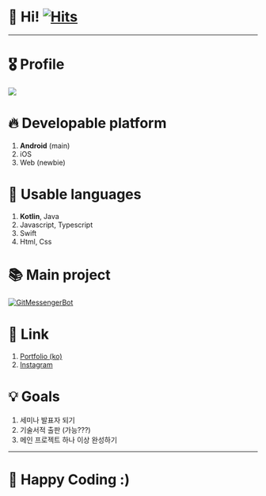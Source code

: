 # 👋 Hi! [![Hits](https://hits.seeyoufarm.com/api/count/incr/badge.svg?url=https%3A%2F%2Fgithub.com%2Fjisungbin%2Fjisungbin&count_bg=%2396D667&title_bg=%23555555&icon=ghostery.svg&icon_color=%23FFFFFF&title=see+my+profile&edge_flat=false)](https://github.com/jisungbin/fashion-guide)

-----

# 🎖️ Profile

![](https://github-readme-stats.vercel.app/api?username=jisungbin&show_icons=true&count_private=true&include_all_commits=true) <br/>
<!-- [![Solved.ac Profile](http://mazassumnida.wtf/api/v2/generate_badge?boj=sungbin5304)](https://solved.ac/sungbin5304/) -->



# 🔥 Developable platform

1. **Android** (main)
2. iOS
3. Web (newbie)



# 🔧 Usable languages

1. **Kotlin**, Java
2. Javascript, Typescript
3. Swift
4. Html, Css



# 📚 Main project

[![GitMessengerBot](https://github-readme-stats.vercel.app/api/pin/?username=jisungbin&repo=wip-projects)](https://github.com/jisungbin/wip-projects)



# 🔗 Link

1. [Portfolio (ko)](https://jisungbin.notion.site/jisungbin/84d547d8f13d445aa0cec8c526e3f803)
2. [Instagram](https://www.instagram.com/sungbin__5304)



# 💡 Goals

1. 세미나 발표자 되기
2. 기술서적 출판 (가능???)
3. 메인 프로젝트 하나 이상 완성하기

-----

# 🤗 Happy Coding :)

